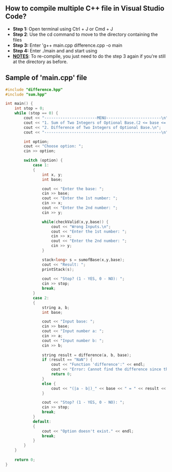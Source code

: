 ## How to compile multiple C++ file in Visual Studio Code?
- **Step 1:** Open terminal using Ctrl + J or Cmd + J
- **Step 2**: Use the cd command to move to the directory containing the files
- **Step 3:** Enter 'g++ main.cpp difference.cpp -o main
- **Step 4:** Enter ./main and and start using
- <ins>**NOTES**</ins>: To re-compile, you just need to do the step 3 again if you're still at the directory as before.

## Sample of 'main.cpp' file

```C++
#include "difference.hpp"
#include "sum.hpp"

int main() {
    int stop = 0;
    while (stop == 0) {
        cout << "-----------------------MENU------------------------\n";
        cout << "1. Sum of Two Integers of Optional Base.(2 <= base <= 10)\n";
        cout << "2. Difference of Two Integers of Optional Base.\n";
        cout << "---------------------------------------------------\n";

        int option;
        cout << "Choose option: ";
        cin >> option;

        switch (option) {
            case 1:
            {
                int x, y;
                int base;

                cout << "Enter the base: ";
                cin >> base;
                cout << "Enter the 1st number: ";
                cin >> x;
                cout << "Enter the 2nd number: ";
                cin >> y;

                while(checkValid(x,y,base)) {
                    cout << "Wrong Inputs.\n";
                    cout << "Enter the 1st number: ";
                    cin >> x;
                    cout << "Enter the 2nd number: ";
                    cin >> y;
                }

                stack<long> s = sumofBase(x,y,base);
                cout << "Result: ";
                printStack(s);
                
                cout << "Stop? (1 - YES, 0 - NO): ";
                cin >> stop;
                break;
            }
            case 2:
            {
                string a, b;
                int base;

                cout << "Input base: ";
                cin >> base;
                cout << "Input number a: ";
                cin >> a;
                cout << "Input number b: ";
                cin >> b;
                
                string result = difference(a, b, base);
                if (result == "NaN") {
                    cout << "Function 'difference':" << endl;
                    cout << "Error: Cannot find the difference since the input is invalid." << endl;
                    return 0;
                }
                else {
                    cout << "(|a - b|)_" << base << " = " << result << "_" << base << endl;
                }

                cout << "Stop? (1 - YES, 0 - NO): ";
                cin >> stop;
                break;
            }
            default:
            {
                cout << "Option doesn't exist." << endl;
                break;
            }
        }
    }
   
    return 0;
}

```
